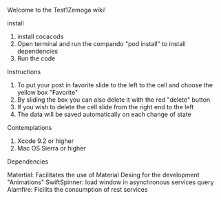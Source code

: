 Welcome to the Test1Zemoga wiki!

install

1. install cocacods
2. Open terminal and run the compando "pod install" to install dependencies
3. Run the code


Instructions

1. To put your post in favorite slide to the left to the cell and choose the yellow box "Favorite"
2. By sliding the box you can also delete it with the red "delete" button
3. If you wish to delete the cell slide from the right end to the left
4. The data will be saved automatically on each change of state


Contemplations

1. Xcode 9.2 or higher
2. Mac OS Sierra or higher


Dependencies

Matertial: Facilitates the use of Material Desing for the development "Animations"
SwiftSpinner: load window in asynchronous services query
Alamfire: Ficilita the consumption of rest services
